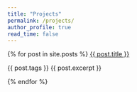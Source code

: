 ```yaml
---
title: "Projects"
permalink: /projects/
author_profile: true
read_time: false
---
```


{% for post in site.posts %}
  <a href="{{ post.url }}"> {{ post.title }} </a>
  <p>
    {{ post.tags }}
    {{ post.excerpt }}
  </p>
{% endfor %}
